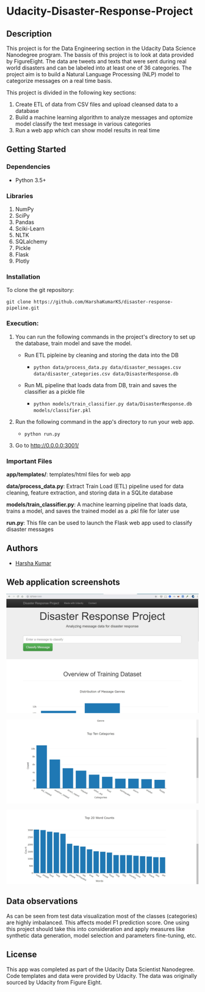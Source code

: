 # Udacity-Disaster-Response-Project

## Description

This project is for the Data Engineering section in the Udacity Data Science Nanodegree program. The bassis of this project is to look at data provided by FigureEight. The data are tweets and texts that were sent during real world disasters and can be labeled into at least one of 36 categories. The project aim is to build a Natural Language Processing (NLP) model to categorize messages on a real time basis.

This project is divided in the following key sections:

1. Create ETL of data from CSV files and upload cleansed data to a database
2. Build a machine learning algorithm to analyze messages and optomize model classify the text message in various categories
3. Run a web app which can show model results in real time


## Getting Started

### Dependencies
* Python 3.5+

### Libraries 
1. NumPy 
2. SciPy 
3. Pandas
4. Sciki-Learn
5. NLTK 
6. SQLalchemy 
7. Pickle 
8. Flask 
9. Plotly

### Installation
To clone the git repository:
```
git clone https://github.com/HarshaKumarKS/disaster-response-pipeline.git
```

### Execution:
1. You can run the following commands in the project's directory to set up the database, train model and save the model.

    *  Run ETL pipleine by cleaning and storing the data into the DB

        - `python data/process_data.py data/disaster_messages.csv data/disaster_categories.csv data/DisasterResponse.db`

    * Run ML pipeline that loads data from DB, train and saves the classifier as a pickle file

       -  `python models/train_classifier.py data/DisasterResponse.db models/classifier.pkl`

2. Run the following command in the app's directory to run your web app.
   
   - `python run.py`

3. Go to http://0.0.0.0:3001/


### Important Files

**app/templates/**: templates/html files for web app

**data/process_data.py**: Extract Train Load (ETL) pipeline used for data cleaning, feature extraction, and storing data in a SQLite database

**models/train_classifier.py**: A machine learning pipeline that loads data, trains a model, and saves the trained model as a .pkl file for later use

**run.py**: This file can be used to launch the Flask web app used to classify disaster messages

<a name="authors"></a>
## Authors

* [Harsha Kumar](https://github.com/HarshaKumarKS)

<a name="screenshots"></a>
## Web application screenshots

![Main Page](screenshots/page.png)

![graph1](screenshots/graph1.png)

![graph2](screenshots/graph2.png)


## Data observations

As can be seen from test data visualization most of the classes (categories) are highly imbalanced. This affects model F1 prediction score. One using this project should take this into consideration and apply measures like synthetic data generation, model selection and parameters fine-tuning, etc.

## License

This app was completed as part of the Udacity Data Scientist Nanodegree. Code templates and data were provided by Udacity. The data was originally sourced by Udacity from Figure Eight.